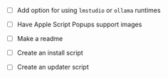 - [ ] Add option for using `lmstudio` or `ollama` runtimes
- [ ] Have Apple Script Popups support images

- [ ] Make a readme
- [ ] Create an install script
- [ ] Create an updater script